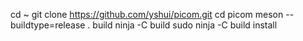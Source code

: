 cd ~
git clone https://github.com/yshui/picom.git
cd picom
meson --buildtype=release . build
ninja -C build
sudo ninja -C build install

